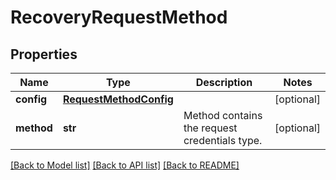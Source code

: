 # RecoveryRequestMethod

## Properties
Name | Type | Description | Notes
------------ | ------------- | ------------- | -------------
**config** | [**RequestMethodConfig**](RequestMethodConfig.md) |  | [optional] 
**method** | **str** | Method contains the request credentials type. | [optional] 

[[Back to Model list]](../README.md#documentation-for-models) [[Back to API list]](../README.md#documentation-for-api-endpoints) [[Back to README]](../README.md)


